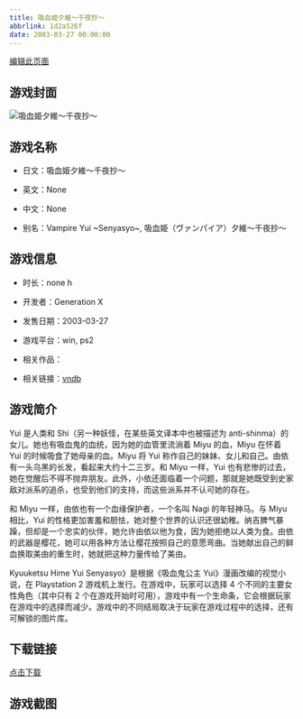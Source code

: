 ```yaml
---
title: 吸血姫夕維～千夜抄～
abbrlink: 1d2a526f
date: 2003-03-27 00:00:00
---
```

[编辑此页面](https://github.com/ACG-3/ADV3-source/blob/main/source/_posts/games/%E5%90%B8%E8%A1%80%E5%A7%AB%E5%A4%95%E7%B6%AD%EF%BD%9E%E5%8D%83%E5%A4%9C%E6%8A%84%EF%BD%9E.md)

## 游戏封面

![吸血姫夕維～千夜抄～](https%3A//pan.timero.xyz/onedrive/img_lib_001/%E5%90%B8%E8%A1%80%E5%A7%AB%E5%A4%95%E7%B6%AD%EF%BD%9E%E5%8D%83%E5%A4%9C%E6%8A%84%EF%BD%9E_cover.avif)


## 游戏名称

- 日文：吸血姫夕維～千夜抄～
- 英文：None
- 中文：None

- 别名：Vampire Yui ~Senyasyo~, 吸血姫（ヴァンパイア）夕維～千夜抄～


## 游戏信息

- 时长：none h
- 开发者：Generation X
- 发售日期：2003-03-27
- 游戏平台：win, ps2
- 相关作品：

- 相关链接：[vndb](https://vndb.org/v23841)


## 游戏简介

Yui 是人类和 Shi（另一种妖怪，在某些英文译本中也被描述为 anti-shinma）的女儿。她也有吸血鬼的血统，因为她的血管里流淌着 Miyu 的血，Miyu 在怀着 Yui 的时候吸食了她母亲的血。Miyu 将 Yui 称作自己的妹妹、女儿和自己。由依有一头乌黑的长发，看起来大约十二三岁。和 Miyu 一样，Yui 也有悲惨的过去，她在觉醒后不得不抛弃朋友。此外，小依还面临着一个问题，那就是她既受到史家敌对派系的追杀，也受到他们的支持，而这些派系并不认可她的存在。

和 Miyu 一样，由依也有一个血缘保护者，一个名叫 Nagi 的年轻神马。与 Miyu 相比，Yui 的性格更加害羞和胆怯，她对整个世界的认识还很幼稚。纳吉脾气暴躁，但却是一个忠实的伙伴，她允许由依以他为食，因为她拒绝以人类为食。由依的武器是樱花，她可以用各种方法让樱花按照自己的意愿弯曲。当她献出自己的鲜血换取美由的重生时，她就把这种力量传给了美由。

Kyuuketsu Hime Yui Senyasyo》是根据《吸血鬼公主 Yui》漫画改编的视觉小说，在 Playstation 2 游戏机上发行。在游戏中，玩家可以选择 4 个不同的主要女性角色（其中只有 2 个在游戏开始时可用），游戏中有一个生命条，它会根据玩家在游戏中的选择而减少。游戏中的不同结局取决于玩家在游戏过程中的选择，还有可解锁的图片库。




## 下载链接

[点击下载](https://pan.timero.xyz/onedrive/adv_lib_001/%E5%90%B8%E8%A1%80%E5%A7%AB%E5%A4%95%E7%B6%AD%EF%BD%9E%E5%8D%83%E5%A4%9C%E6%8A%84%EF%BD%9E)


## 游戏截图


